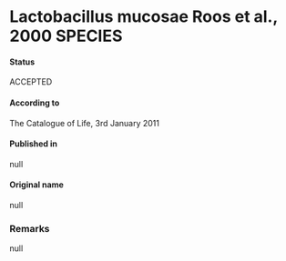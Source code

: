 Lactobacillus mucosae Roos et al., 2000 SPECIES
=======

#### Status
ACCEPTED

#### According to
The Catalogue of Life, 3rd January 2011

#### Published in
null

#### Original name
null

### Remarks
null